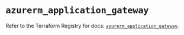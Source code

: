 # `azurerm_application_gateway`

Refer to the Terraform Registry for docs: [`azurerm_application_gateway`](https://registry.terraform.io/providers/hashicorp/azurerm/4.39.0/docs/resources/application_gateway).
